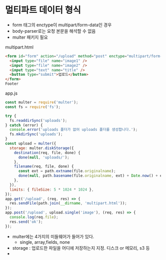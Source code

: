 # 멀티파트 데이터 형식
- form 태그의 enctype이 multipart/form-data인 경우
- body-parser로는 요청 본문을 해석할 수 없음
- multer 패키지 필요

multipart.html
```html
<form id="form" action="/upload" method="post" enctype="multipart/form-data">
  <input type="file" name="image1" />
  <input type="file" name="image2" />
  <input type="text" name="title" />
  <button type="submit">업로드</button>
</form>
Footer
```

app.js
```javascript
const multer = require('multer');
const fs = require('fs');

try {
  fs.readdirSync('uploads');
} catch (error) {
  console.error('uploads 폴더가 없어 uploads 폴더를 생성합니다.');
  fs.mkdirSync('uploads');
}
const upload = multer({
  storage: multer.diskStorage({
    destination(req, file, done) {
      done(null, 'uploads/');
    },
    filename(req, file, done) {
      const ext = path.extname(file.originalname);
      done(null, path.basename(file.originalname, ext) + Date.now() + ext);
    },
  }),
  limits: { fileSize: 5 * 1024 * 1024 },
});
app.get('/upload', (req, res) => {
  res.sendFile(path.join(__dirname, 'multipart.html'));
});
app.post('/upload', upload.single('image'), (req, res) => {
  console.log(req.file);
  res.send('ok');
});
```
- multer에는 4가지의 미들웨어가 들어가 있다.
  - single, array,fields, none
- storage : 업로드한 파일을 어디에 저장하는지 지정. 디스크 or 메모리, s3 등
- 